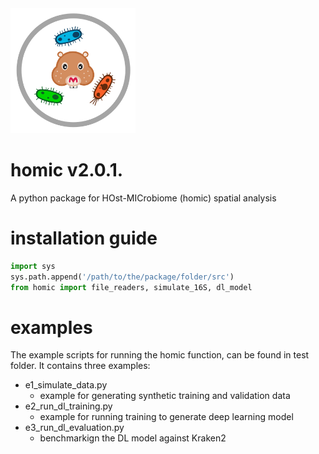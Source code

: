 <img src="imgs/logo_homics.png" width="200">

# homic v2.0.1.

A python package for HOst-MICrobiome (homic) spatial analysis 

# installation guide

```python
import sys
sys.path.append('/path/to/the/package/folder/src')
from homic import file_readers, simulate_16S, dl_model
```

# examples

The example scripts for running the homic function, can be found in test folder.
It contains three examples:

* e1_simulate_data.py
    - example for generating synthetic training and validation data
* e2_run_dl_training.py
    - example for running training to generate deep learning model
* e3_run_dl_evaluation.py
    - benchmarkign the DL model against Kraken2
